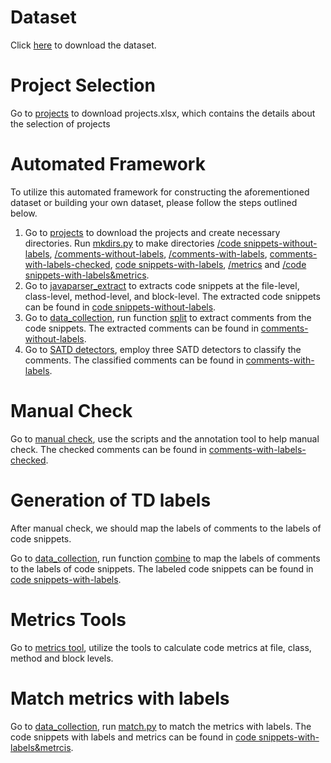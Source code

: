 # Dataset
Click [here](https://github.com/HduDBSI/Dataset4TD/releases/download/v2/code.snippets-with-labels.metrics.7z) to download the dataset.

# Project Selection
Go to [projects](/projects) to download projects.xlsx, which contains the details about the selection of projects

# Automated Framework
To utilize this automated framework for constructing the aforementioned dataset or building your own dataset, please follow the steps outlined below.

1. Go to [projects](/projects) to download the projects and create necessary directories. Run [mkdirs.py](projects/mkdirs.py) to make directories [/code snippets-without-labels](/code%20snippets-without-labels), [/comments-without-labels](/comments-without-labels), [/comments-with-labels](/comments-with-labels), [comments-with-labels-checked](comments-with-labels-checked), [code snippets-with-labels](code%20snippets-with-labels), [/metrics](/metrics) and [/code snippets-with-labels&metrics](/code%20snippets-with-labels&metrics).
2. Go to [javaparser_extract](/javaparser_extract) to extracts code snippets at the file-level, class-level, method-level, and block-level. The extracted code snippets can be found in [code snippets-without-labels](/code%20snippets-without-labels).
3. Go to [data_collection](/data_collection), run function [split](/data_collection/map_remap.py#L144) to extract comments from the code snippets. The extracted comments can be found in [comments-without-labels](/comments-without-labels).
4. Go to [SATD detectors](/SATD%20detectors), employ three SATD detectors to classify the comments. The classified comments can be found in [comments-with-labels](/comments-with-labels).

# Manual Check
Go to [manual check](/manual%20check), use the scripts and the annotation tool to help manual check. The checked comments can be found in [comments-with-labels-checked](/comments-with-labels-checked).

# Generation of TD labels
After manual check, we should map the labels of comments to the labels of code snippets.

Go to [data_collection](/data_collection), run function [combine](/data_collection/map_remap.py#L180) to map the labels of comments to the labels of code snippets. The labeled code snippets can be found in [code snippets-with-labels](/code%20snippets-with-labels).

# Metrics Tools
Go to [metrics tool](/metrics%20tool), utilize the tools to calculate code metrics at file, class, method and block levels.

# Match metrics with labels
Go to [data_collection](/data_collection), run [match.py](/data_collection/match.py) to match the metrics with labels. The code snippets with labels and metrics can be found in [code snippets-with-labels&metrcis](/code%20snippets-with-labels&metrcis).
